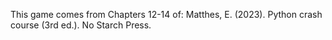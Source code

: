 This game comes from Chapters 12-14 of: Matthes, E. (2023). Python crash course (3rd ed.). No Starch Press.
